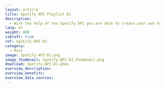 ```yaml
---
layout: article
title: Spotify API Playlist DJ
description: 
  - With the help of the Spotify API you are able to create your own dynamic playlist for the night. Set the Playlist ID of a playlist used as a basis and a playlist ID for the dynamically generated playlist for tonight. The songs will be randomly selected by the Peakboad AI and users are able to vote for the upcoming songs with the help of a touchscreen. Place this touchscreen on your dancefloor and create a dynamic party.
lang: en
weight: 800
isDraft: true
ref: Spotify-API-DJ
category:
  - Misc
image: Spotify-API-DJ.png
image_thumbnail: Spotify-API-DJ_thumbnail.png
download: Spotify-API-DJ.pbmx
overview_description:
overview_benefits:
overview_data_sources:
---
```

